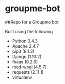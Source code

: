 # groupme-bot
##Repo for a Groupme bot

Built using the following
- Python 3.4.3
- Apache 2.4.7
- pip3 (8.1.2)
 - Django (1.10.2)
 - foaas (0.2.0)
 - mod-wsgi (4.5.7)
 - requests (2.11.1)
- virtualenv
